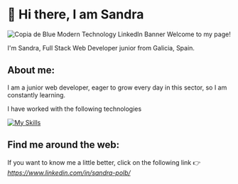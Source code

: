 # :wave: Hi there, I am Sandra
![Copia de Blue Modern Technology LinkedIn Banner](https://github.com/Snnip/Snnip/assets/131202034/6dba9600-7bf5-4ca2-b508-db1cc83657e9)
Welcome to my page!

I'm Sandra, Full Stack Web Developer junior from Galicia, Spain.

## About me:
I am a junior web developer, eager to grow every day in this sector, so I am constantly learning.
 
I have worked with the following technologies

[![My Skills](https://skillicons.dev/icons?i=html,css,js,react,materialui,tailwind,mysql,nodejs,github,gitlab)](https://skillicons.dev)
  
## Find me around the web:                                    
If you want to know me a little better, click on the following link :point_right: _https://www.linkedin.com/in/sandra-polb/_



